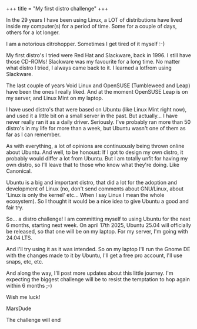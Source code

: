 +++
title = "My first distro challenge"
+++

In the 29 years I have been using Linux, a LOT of distributions have lived inside my computer(s) for a period of time. Some for a couple of days, others for a lot longer.

I am a notorious ditrohopper. Sometimes I get tired of it myself :-) 

My first distro's I tried were Red Hat and Slackware, back in 1996. I still have those CD-ROMs! Slackware was my favourite for a long time. No matter what distro I tried, I always came back to it. I learned a lotfrom using Slackware. 

The last couple of years Void Linux and OpenSUSE (Tumbleweed and Leap) have been the ones I really liked. And at the moment OpenSUSE Leap is on my server, and Linux Mint on my laptop.

I have used distro's that were based on Ubuntu (like Linux Mint right now), and used it a little bit on a small server in the past. But actually... I have never really ran it as a daily driver. Seriously. I've probably ran more than 50 distro's in my life for more than a week, but Ubuntu wasn't one of them as far as I can remember.

As with everything, a lot of opinions are continuously being thrown online about Ubuntu. And well, to be honoust: If I got to design my own distro, it probably would differ a lot from Ubuntu. But I am totally unfit for having my own distro, so I'll leave that to those who know what they're doing. Like Canonical. 

Ubuntu is a big and important distro, that did a lot for the adoption and development of Linux (no, don't send comments about GNU/Linux, about 'Linux is only the kernel' etc... When I say Linux I mean the whole ecosystem). So I thought it would be a nice idea to give Ubuntu a good and fair try. 

So... a distro challenge! I am committing myself to using Ubuntu for the next 6 months, starting next week. On april 17th 2025, Ubuntu 25.04 will officially be released, so that one will be on my laptop. For my server, I'm going with 24.04 LTS.

And I'll try using it as it was intended. So on my laptop I'll run the Gnome DE with the changes made to it by Ubuntu, I'll get a free pro account, I'll use snaps, etc, etc.

And along the way, I'll post more updates about this little journey. I'm expecting the biggest challenge will be to resist the temptation to hop again within 6 months ;-)

Wish me luck!

MarsDude

The challenge will end 
